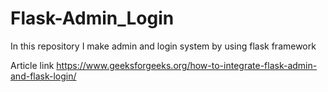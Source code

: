 # Flask-Admin_Login
In this repository I make admin and login system by using flask framework 

Article link
https://www.geeksforgeeks.org/how-to-integrate-flask-admin-and-flask-login/
